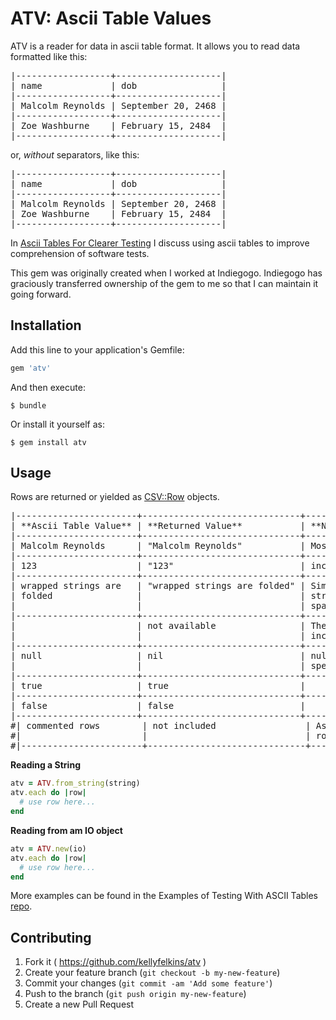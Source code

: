 # ATV: Ascii Table Values

ATV is a reader for data in ascii table format.
It allows you to read data formatted like this:

<pre>
|------------------+--------------------|
| name             | dob                |
|------------------+--------------------|
| Malcolm Reynolds | September 20, 2468 |
|------------------+--------------------|
| Zoe Washburne    | February 15, 2484  |
|------------------+--------------------|
</pre>

or, _without_ separators, like this:

<pre>
|------------------+--------------------|
| name             | dob                |
|------------------+--------------------|
| Malcolm Reynolds | September 20, 2468 |
| Zoe Washburne    | February 15, 2484  |
|------------------+--------------------|
</pre>

In [Ascii Tables For Clearer Testing][1] I discuss using ascii tables to improve comprehension
of software tests.

[1]: https://punctuatedproductivity.wordpress.com/2016/02/02/ascii-tables-for-clearer-testing/

This gem was originally created when I worked at Indiegogo. Indiegogo has graciously transferred ownership of the 
gem to me so that I can maintain it going forward. 

## Installation

Add this line to your application's Gemfile:

```ruby
gem 'atv'
```

And then execute:

    $ bundle

Or install it yourself as:

    $ gem install atv

## Usage

Rows are returned or yielded as [CSV::Row][2] objects.

[2]: http://www.ruby-doc.org/stdlib/libdoc/csv/rdoc/CSV/Row.html

<pre>
|-----------------------+------------------------------+-----------------------------------|
| **Ascii Table Value** | **Returned Value**           | **Notes**                         |
|-----------------------+------------------------------+-----------------------------------|
| Malcolm Reynolds      | "Malcolm Reynolds"           | Most values returned as string    |
|-----------------------+------------------------------+-----------------------------------|
| 123                   | "123"                        | including numbers                 |
|-----------------------+------------------------------+-----------------------------------|
| wrapped strings are   | "wrapped strings are folded" | Similar to yaml, wrapped          |
| folded                |                              | strings are folded with a single  |
|                       |                              | space replacing the new line      |
|-----------------------+------------------------------+-----------------------------------|
|                       | not available                | The CSV::Row object will not      |
|                       |                              | include columns with blank values |
|-----------------------+------------------------------+-----------------------------------|
| null                  | nil                          | null, true, and false are         |
|                       |                              | special values                    |
|-----------------------+------------------------------+-----------------------------------|
| true                  | true                         |                                   |
|-----------------------+------------------------------+-----------------------------------|
| false                 | false                        |                                   |
|-----------------------+------------------------------+-----------------------------------|
#| commented rows        | not included                 | As you would expect, commented    |
#|                       |                              | rows are not included             |
#|-----------------------+------------------------------+-----------------------------------|
</pre>

**Reading a String**

```ruby
atv = ATV.from_string(string)
atv.each do |row|
  # use row here...
end
```

**Reading from am IO object**

```ruby
atv = ATV.new(io)
atv.each do |row|
  # use row here...
end
```

More examples can be found in the Examples of Testing With ASCII Tables [repo](https://github.com/kellyfelkins/examples_of_testing_with_ascii_tables).

## Contributing

1. Fork it ( https://github.com/kellyfelkins/atv )
2. Create your feature branch (`git checkout -b my-new-feature`)
3. Commit your changes (`git commit -am 'Add some feature'`)
4. Push to the branch (`git push origin my-new-feature`)
5. Create a new Pull Request
